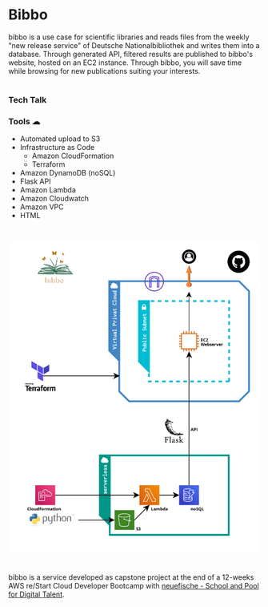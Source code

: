 # Bibbo

bibbo is a use case for scientific libraries and reads files from the weekly "new release service" of Deutsche Nationalbibliothek and writes them into a database. Through generated API, filtered results are published to bibbo's website, hosted on an EC2 instance. Through bibbo, you will save time while browsing for new publications suiting your interests.

#
### Tech Talk


### Tools ☁
- Automated upload to S3
- Infrastructure as Code 
    - Amazon CloudFormation
    - Terraform
- Amazon DynamoDB (noSQL)
- Flask API
- Amazon Lambda 
- Amazon Cloudwatch
- Amazon VPC 
- HTML

#
![First Sketch](./screenshots/sketch.png)
#
bibbo is a service developed as capstone project at the end of a 12-weeks AWS re/Start Cloud Developer Bootcamp with [neuefische - School and Pool for Digital Talent](https://www.neuefische.de/).

